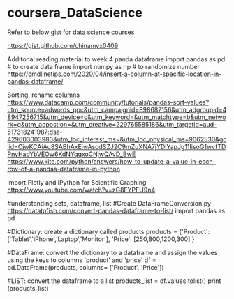 # coursera_DataScience
Refer to below gist for data science courses

https://gist.github.com/chinamyx0409

Additonal reading material to week 4 panda dataframe
import pandas as pd # to create data frame
import numpy as np # to randomize number
https://cmdlinetips.com/2020/04/insert-a-column-at-specific-location-in-pandas-dataframe/

Sorting, rename columns
https://www.datacamp.com/community/tutorials/pandas-sort-values?utm_source=adwords_ppc&utm_campaignid=898687156&utm_adgroupid=48947256715&utm_device=c&utm_keyword=&utm_matchtype=b&utm_network=g&utm_adpostion=&utm_creative=229765585186&utm_targetid=aud-517318241987:dsa-429603003980&utm_loc_interest_ms=&utm_loc_physical_ms=9062530&gclid=CjwKCAiAu8SABhAxEiwAsodSZJ2C9mZuXNA7jYDlYapJg11IisoG1wvfTDPnyHaoYbVEOw6KdNYqqxoCNjwQAvD_BwE
https://www.kite.com/python/answers/how-to-update-a-value-in-each-row-of-a-pandas-dataframe-in-python

import Plotly and iPython for Scientific Graphing
https://www.youtube.com/watch?v=zG8FYPFU9n4


#understanding sets, dataframe, list #Create DataFrameConversion.py
https://datatofish.com/convert-pandas-dataframe-to-list/
import pandas as pd

#Dictionary: create a dictionary called products
products = {'Product': ['Tablet','iPhone','Laptop','Monitor'],
            'Price': [250,800,1200,300]
            }

#DataFrame: convert the dictionary to a dataframe and assign the values using the keys to columns 'product' and 'price'
df = pd.DataFrame(products, columns= ['Product', 'Price'])

#LIST: convert the dataframe to a list
products_list = df.values.tolist()
print (products_list)


